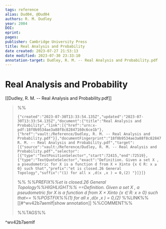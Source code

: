 ```yaml
---
tags: reference
alias: Dud04, @Dud04
authors: R. M. Dudley
year: 2004
DOI: 
eprint: 
pages: 
publisher: Cambridge University Press
title: Real Analysis and Probability
date created: 2023-07-27 21:53:13
date modified: 2023-07-30 23:33:10
annotation-target: Dudley, R. M. -- Real Analysis and Probability.pdf
---
```


# Real Analysis and Probability

[[Dudley, R. M. -- Real Analysis and Probability.pdf]]

>%%
>```annotation-json
>{"created":"2023-07-30T13:33:54.135Z","updated":"2023-07-30T13:33:54.135Z","document":{"title":"Real Analysis and Probability","link":[{"href":"urn:x-pdf:18f0b9534ae3a88f8c82847160c6ce1b"},{"href":"vault:/Reference/Dudley, R. M. -- Real Analysis and Probability.pdf"}],"documentFingerprint":"18f0b9534ae3a88f8c82847160c6ce1b"},"uri":"vault:/Reference/Dudley, R. M. -- Real Analysis and Probability.pdf","target":[{"source":"vault:/Reference/Dudley, R. M. -- Real Analysis and Probability.pdf","selector":[{"type":"TextPositionSelector","start":72415,"end":72519},{"type":"TextQuoteSelector","exact":"Definition. Given a set X , a pseudometric for X is a function d from X × Xinto {x ∈ R: x ≥ 0} such that","prefix":"et is closed.26 General Topology","suffix":"(1) for all x ,d(x ,x ) = 0,(2) "}]}]}
>```
>%%
>*%%PREFIX%%et is closed.26 General Topology%%HIGHLIGHT%% ==Definition. Given a set X , a pseudometric for X is a function d from X × Xinto {x ∈ R: x ≥ 0} such that== %%POSTFIX%%(1) for all x ,d(x ,x ) = 0,(2)*
>%%LINK%%[[#^wv42b7aemlf|show annotation]]
>%%COMMENT%%
>
>%%TAGS%%
>
^wv42b7aemlf
